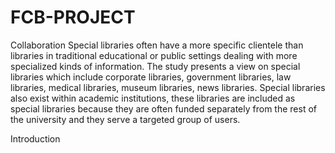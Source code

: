 # FCB-PROJECT
Collaboration
Special libraries often have a more specific clientele than libraries in traditional educational or public settings dealing with more specialized kinds of information. The study presents a view on special libraries which include corporate libraries, government libraries, law libraries, medical libraries, museum libraries, news libraries. Special libraries also exist within academic institutions, these libraries are included as special libraries because they are often funded separately from the rest of the university and they serve a targeted group of users.

Introduction
